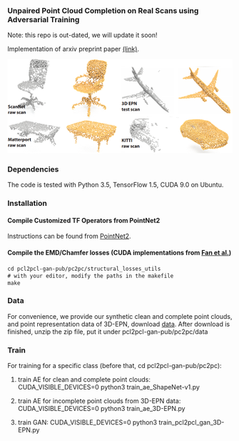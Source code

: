 ### Unpaired Point Cloud Completion on Real Scans using Adversarial Training

Note: this repo is out-dated, we will update it soon!

Implementation of arxiv preprint paper <a href="https://128.84.21.199/abs/1904.00069" target="_blank">(link)</a>.

![teaser](./doc/teaser.png)

### Dependencies
The code is tested with Python 3.5, TensorFlow 1.5, CUDA 9.0 on Ubuntu. 

### Installation
#### Compile Customized TF Operators from PointNet2
Instructions can be found from <a href="https://github.com/charlesq34/pointnet2" target="_blank">PointNet2</a>.
#### Compile the EMD/Chamfer losses (CUDA implementations from <a href="https://github.com/charlesq34/pointnet2" target="_blank">Fan et al.</a>)
    cd pcl2pcl-gan-pub/pc2pc/structural_losses_utils
    # with your editor, modify the paths in the makefile
    make

### Data
For convenience, we provide our synthetic clean and complete point clouds, and point representation data of 3D-EPN, download <a href="http://irc.cs.sdu.edu.cn/~xuelin/pcl2pcl/data.zip" target="_blank">data</a>.
After download is finished, unzip the zip file, put it under pcl2pcl-gan-pub/pc2pc/data

### Train
For training for a specific class (before that, cd pcl2pcl-gan-pub/pc2pc):
1. train AE for clean and complete point clouds:
    CUDA_VISIBLE_DEVICES=0 python3 train_ae_ShapeNet-v1.py

2. train AE for incomplete point clouds from 3D-EPN data:
    CUDA_VISIBLE_DEVICES=0 python3 train_ae_3D-EPN.py

3. train GAN:
    CUDA_VISIBLE_DEVICES=0 python3 train_pcl2pcl_gan_3D-EPN.py
